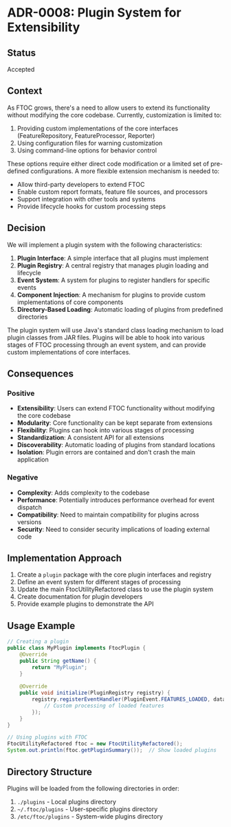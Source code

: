# ADR-0008: Plugin System for Extensibility

## Status

Accepted

## Context

As FTOC grows, there's a need to allow users to extend its functionality without modifying the core codebase. Currently, customization is limited to:

1. Providing custom implementations of the core interfaces (FeatureRepository, FeatureProcessor, Reporter)
2. Using configuration files for warning customization
3. Using command-line options for behavior control

These options require either direct code modification or a limited set of pre-defined configurations. A more flexible extension mechanism is needed to:

- Allow third-party developers to extend FTOC
- Enable custom report formats, feature file sources, and processors
- Support integration with other tools and systems
- Provide lifecycle hooks for custom processing steps

## Decision

We will implement a plugin system with the following characteristics:

1. **Plugin Interface**: A simple interface that all plugins must implement
2. **Plugin Registry**: A central registry that manages plugin loading and lifecycle
3. **Event System**: A system for plugins to register handlers for specific events
4. **Component Injection**: A mechanism for plugins to provide custom implementations of core components
5. **Directory-Based Loading**: Automatic loading of plugins from predefined directories

The plugin system will use Java's standard class loading mechanism to load plugin classes from JAR files. Plugins will be able to hook into various stages of FTOC processing through an event system, and can provide custom implementations of core interfaces.

## Consequences

### Positive

- **Extensibility**: Users can extend FTOC functionality without modifying the core codebase
- **Modularity**: Core functionality can be kept separate from extensions
- **Flexibility**: Plugins can hook into various stages of processing
- **Standardization**: A consistent API for all extensions
- **Discoverability**: Automatic loading of plugins from standard locations
- **Isolation**: Plugin errors are contained and don't crash the main application

### Negative

- **Complexity**: Adds complexity to the codebase
- **Performance**: Potentially introduces performance overhead for event dispatch
- **Compatibility**: Need to maintain compatibility for plugins across versions
- **Security**: Need to consider security implications of loading external code

## Implementation Approach

1. Create a `plugin` package with the core plugin interfaces and registry
2. Define an event system for different stages of processing
3. Update the main FtocUtilityRefactored class to use the plugin system
4. Create documentation for plugin developers
5. Provide example plugins to demonstrate the API

## Usage Example

```java
// Creating a plugin
public class MyPlugin implements FtocPlugin {
    @Override
    public String getName() {
        return "MyPlugin";
    }
    
    @Override
    public void initialize(PluginRegistry registry) {
        registry.registerEventHandler(PluginEvent.FEATURES_LOADED, data -> {
            // Custom processing of loaded features
        });
    }
}

// Using plugins with FTOC
FtocUtilityRefactored ftoc = new FtocUtilityRefactored();
System.out.println(ftoc.getPluginSummary());  // Show loaded plugins
```

## Directory Structure

Plugins will be loaded from the following directories in order:

1. `./plugins` - Local plugins directory
2. `~/.ftoc/plugins` - User-specific plugins directory
3. `/etc/ftoc/plugins` - System-wide plugins directory